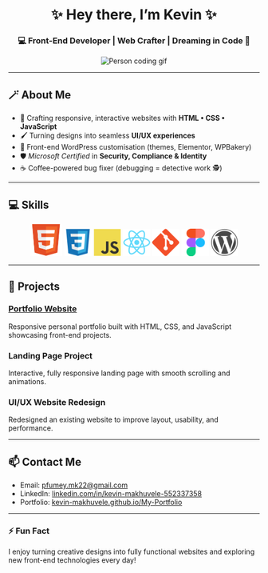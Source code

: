 <h1 align="center">✨ Hey there, I’m Kevin ✨</h1>  
<h3 align="center">💻 Front-End Developer | Web Crafter | Dreaming in Code 💭</h3>  

<p align="center">
  <img src="https://media.giphy.com/media/qgQUggAC3Pfv687qPC/giphy.gif" width="350" alt="Person coding gif"/>
</p>

---

## 🪄 About Me
- 🎨 Crafting responsive, interactive websites with **HTML • CSS • JavaScript**  
- 🖌️ Turning designs into seamless **UI/UX experiences**  
- 🔧 Front-end WordPress customisation (themes, Elementor, WPBakery)  
- 🛡️ *Microsoft Certified* in **Security, Compliance & Identity**  
- ☕ Coffee-powered bug fixer (debugging = detective work 🕵️)  

---

## 💻 Skills
<p align="center">
  <img src="https://raw.githubusercontent.com/devicons/devicon/master/icons/html5/html5-original.svg" alt="HTML5" width="65" height="65"/>
<img src="https://raw.githubusercontent.com/devicons/devicon/master/icons/css3/css3-original.svg" alt="CSS3" width="55" height="55"/>
<img src="https://raw.githubusercontent.com/devicons/devicon/master/icons/javascript/javascript-original.svg" alt="JavaScript" width="55" height="55"/>
<img src="https://raw.githubusercontent.com/devicons/devicon/master/icons/react/react-original.svg" alt="React" width="55" height="55"/>
<img src="https://raw.githubusercontent.com/devicons/devicon/master/icons/git/git-original.svg" alt="Git" width="55" height="55"/>
<img src="https://raw.githubusercontent.com/devicons/devicon/master/icons/figma/figma-original.svg" alt="Figma" width="55" height="55"/>
<img src="https://raw.githubusercontent.com/devicons/devicon/master/icons/wordpress/wordpress-plain.svg" alt="WordPress" width="55" height="55"/>

</p>

---

## 🚀 Projects

### [Portfolio Website](https://my-portfolio-coral-six-17.vercel.app/)
Responsive personal portfolio built with HTML, CSS, and JavaScript showcasing front-end projects.  

### Landing Page Project
Interactive, fully responsive landing page with smooth scrolling and animations.  

### UI/UX Website Redesign
Redesigned an existing website to improve layout, usability, and performance.  

---

## 📫 Contact Me
- Email: pfumey.mk22@gmail.com  
- LinkedIn: [linkedin.com/in/kevin-makhuvele-552337358](https://www.linkedin.com/in/kevin-makhuvele-552337358)  
- Portfolio: [kevin-makhuvele.github.io/My-Portfolio](https://kevin-makhuvele.github.io/My-Portfolio/)

---

### ⚡ Fun Fact
I enjoy turning creative designs into fully functional websites and exploring new front-end technologies every day!

